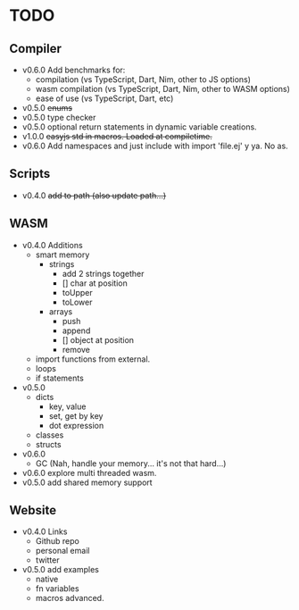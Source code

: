 # TODO

## Compiler
- v0.6.0 Add benchmarks for:
  - compilation (vs TypeScript, Dart, Nim, other to JS options)
  - wasm compilation (vs TypeScript, Dart, Nim, other to WASM options)
  - ease of use (vs TypeScript, Dart, etc)
- v0.5.0 ~~enums~~
- v0.5.0 type checker
- v0.5.0 optional return statements in dynamic variable creations.
- v1.0.0 ~~easyjs std in macros. Loaded at compiletime.~~
- v0.6.0 Add namespaces and just include with import 'file.ej' y ya. No as.

## Scripts
- v0.4.0 ~~add to path (also update path...)~~

## WASM
- v0.4.0 Additions
  - smart memory
    - strings
      - add 2 strings together
      - [] char at position
      - toUpper 
      - toLower
    - arrays
      - push
      - append
      - [] object at position
      - remove
  - import functions from external.
  - loops
  - if statements
- v0.5.0
  - dicts
    - key, value
    - set, get by key
    - dot expression
  - classes
  - structs
- v0.6.0 
  - GC (Nah, handle your memory... it's not that hard...)
- v0.6.0 explore multi threaded wasm.
- v0.5.0 add shared memory support

## Website
- v0.4.0 Links
  - Github repo
  - personal email
  - twitter
- v0.5.0 add examples 
  - native
  - fn variables
  - macros advanced.

